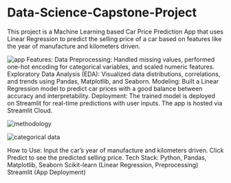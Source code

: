 # Data-Science-Capstone-Project
This project is a Machine Learning based Car Price Prediction App that uses Linear Regression to predict the selling price of a car based on features like the year of manufacture and kilometers driven.

![app](https://github.com/user-attachments/assets/048d0d0c-6364-44c6-8caf-572c4ffaba68)
Features:
Data Preprocessing: Handled missing values, performed one-hot encoding for categorical variables, and scaled numeric features.
Exploratory Data Analysis (EDA): Visualized data distributions, correlations, and trends using Pandas, Matplotlib, and Seaborn.
Modeling: Built a Linear Regression model to predict car prices with a good balance between accuracy and interpretability.
Deployment: The trained model is deployed on Streamlit for real-time predictions with user inputs. The app is hosted via Streamlit Cloud.

![methodology](https://github.com/user-attachments/assets/f891736a-4535-40f5-a33d-ea9565a1344c)

![categorical data](https://github.com/user-attachments/assets/2d92c325-76f5-4233-9624-418d0aae50bf)

How to Use:
Input the car’s year of manufacture and kilometers driven.
Click Predict to see the predicted selling price.
Tech Stack:
Python, Pandas, Matplotlib, Seaborn
Scikit-learn (Linear Regression, Preprocessing)
Streamlit (App Deployment)

